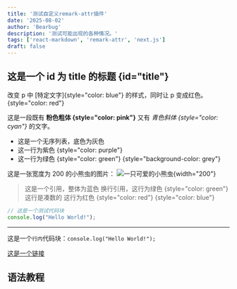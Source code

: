 ```yaml
---
title: '测试自定义remark-attr插件'
date: '2025-08-02'
author: 'Bearbug'
description: '测试可能出现的各种情况。'
tags: ['react-markdown', 'remark-attr', 'next.js']
draft: false
---
```


## 这是一个 id 为 title 的标题 {id="title"}

改变 p 中 [特定文字]{style="color: blue"} 的样式，同时让 p 变成红色。{style="color: red"}

这是一段既有 **粉色粗体 {style="color: pink"}** 又有 _青色斜体 {style="color: cyan"}_ 的文字。

- 这是一个无序列表，底色为灰色
- 这一行为紫色 {style="color: purple"}
- 这一行为绿色 {style="color: green"}
  {style="background-color: grey"}

这是一张宽度为 200 的小熊虫的图片：
![一只可爱的小熊虫](https://pub.bearbug.dpdns.org/1754060052683-bearbug-confidence.png '自信'){width="200"}

> 这是一个引用，整体为蓝色
> 换行引用，这行为绿色 {style="color: green"}
> 这行是凑数的
> 这行为红色 {style="color: red"}
> {style="color: blue"}

```javaScript
// 这是一个测试代码块
console.log("Hello World!");
```

---

这是一个`行内`代码块：`console.log("Hello World!");`

[这是一个链接](https://vibe.us 'vibe.us')

## 语法教程
